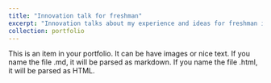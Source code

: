 ```yaml
---
title: "Innovation talk for freshman"
excerpt: "Innovation talks about my experience and ideas for freshman in School of Electronic and Information Engineering, HIT. <br/><img src='/images/technicaltalk.jpg'>"
collection: portfolio
---
```


This is an item in your portfolio. It can be have images or nice text. If you name the file .md, it will be parsed as markdown. If you name the file .html, it will be parsed as HTML. 
